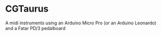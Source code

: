 # CGTaurus
A midi instruments using an Arduino Micro Pro (or an Arduino Leonardo) and a Fatar PD/3 pedalboard
